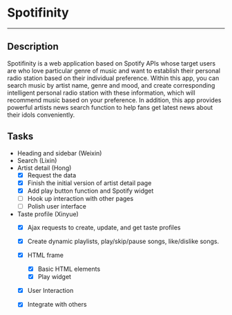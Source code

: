 # Spotifinity
*****

Description
--------------------------------------

Spotifinity is a web application based on Spotify APIs whose target users are who love particular genre of music and want to establish their personal radio station based on their individual preference. Within this app, you can search music by artist name, genre and mood, and create corresponding intelligent personal radio station with these information, which will recommend music based on your preference. In addition, this app provides powerful artists news search function to help fans get latest news about their idols conveniently. 

Tasks
--------------------------------------
* Heading and sidebar (Weixin)
* Search (Lixin)
* Artist detail (Hong)
	- [x] Request the data
	- [x] Finish the initial version of artist detail page 
	- [x] Add play button function and Spotify widget 
	- [ ] Hook up interaction with other pages
	- [ ] Polish user interface
* Taste profile (Xinyue)
	- [x] Ajax requests to create, update, and get taste profiles
	- [x] Create dynamic playlists, play/skip/pause songs, like/dislike songs. 
	- [x] HTML frame
		- [x] Basic HTML elements
		- [x] Play widget
	- [x] User Interaction
	- [x] Integrate with others

